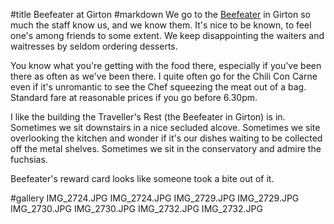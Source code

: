 #title Beefeater at Girton
#markdown
We go to the [Beefeater](https://www.beefeater.co.uk/steak-restaurant/Cambridge/Travellers-Rest.html)
in Girton so much the staff know us, and we know them.  It's nice
to be known, to feel one's among friends to some extent.
We keep disappointing the waiters and waitresses by
seldom ordering desserts.

You know what you're getting with the food there, especially
if you've been there as often as we've been there.  I quite
often go for the Chili Con Carne even if it's unromantic to
see the Chef squeezing the meat out of a bag.  Standard fare
at reasonable prices if you go before 6.30pm.

I like the building the Traveller's Rest (the Beefeater in
Girton) is in.  Sometimes we sit downstairs in a nice secluded
alcove.  Sometimes we site overlooking the kitchen and
wonder if it's our dishes waiting to be collected off the
metal shelves.  Sometimes we sit in the conservatory
and admire the fuchsias.

Beefeater's reward card looks like someone took a bite out of it.

#gallery
IMG_2724.JPG	IMG_2724.JPG
IMG_2729.JPG	IMG_2729.JPG
IMG_2730.JPG	IMG_2730.JPG
IMG_2732.JPG	IMG_2732.JPG
